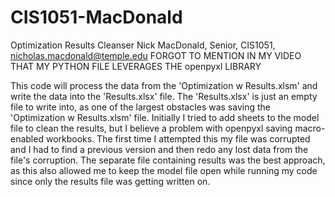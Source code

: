# CIS1051-MacDonald
Optimization Results Cleanser
Nick MacDonald, Senior, CIS1051, nicholas.macdonald@temple.edu
FORGOT TO MENTION IN MY VIDEO THAT MY PYTHON FILE LEVERAGES THE openpyxl LIBRARY

This code will process the data from the 'Optimization w Results.xlsm' and write the data into the 'Results.xlsx' file. The 'Results.xlsx' is just an empty file to write into, as one of the largest obstacles was saving the 'Optimization w Results.xlsm' file. Initially I tried to add sheets to the model file to clean the results, but I believe a problem with openpyxl saving macro-enabled workbooks. The first time I attempted this my file was corrupted and I had to find a previous version and then redo any lost data from the file's corruption. The separate file containing results was the best approach, as this also allowed me to keep the model file open while running my code since only the results file was getting written on. 

